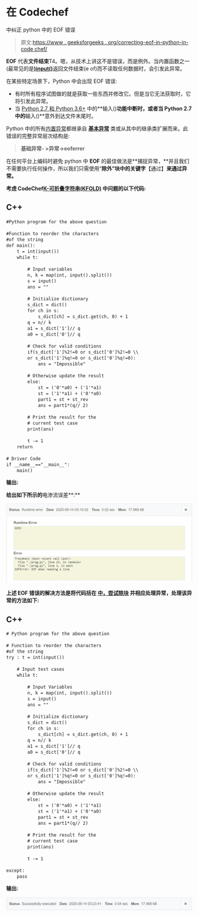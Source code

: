 # 在 Codechef

中纠正 python 中的 EOF 错误

> 原文:[https://www . geeksforgeeks . org/correcting-eof-in-python-in-code chef/](https://www.geeksforgeeks.org/correcting-eof-error-in-python-in-codechef/)

**EOF** 代表**文件结束**T4。嗯，从技术上讲这不是错误，而是例外。当内置函数之一(最常见的是[**)input()**](https://www.geeksforgeeks.org/difference-between-input-and-raw_input-functions-in-python/)返回文件结束(e of)而不读取任何数据时，会引发此异常。

在某些特定场景下，Python 中会出现 EOF 错误:

*   有时所有程序试图做的就是获取一些东西并修改它。但是当它无法获取时，它将引发此异常。
*   当 [Python 2.7 和 Python 3.6+](https://www.geeksforgeeks.org/important-differences-between-python-2-x-and-python-3-x-with-examples/) 中的**输入()**功能中断时，或者当 Python 2.7 中的**输入()**意外到达文件末尾时。

Python 中的所有[内置异常](https://www.geeksforgeeks.org/built-exceptions-python/)都继承自 [**基本异常**](https://www.geeksforgeeks.org/built-exceptions-python/) 类或从其中的继承类扩展而来。此错误的完整异常层次结构是:

> **基础异常- >异常->eoferrer**

在任何平台上编码时避免 python 中 **EOF** 的最佳做法是**捕捉异常，**并且我们不需要执行任何操作，所以我们只需使用“**除外”块中的关键字**【通过】**来通过异常。**

**考虑 CodeChef[K-可折叠字符串(KFOLD)](https://www.codechef.com/problems/KFOLD) 中问题的以下代码:**

## **C++**

```
#Python program for the above question

#Function to reorder the characters
#of the string
def main():
    t = int(input())
    while t:

        # Input variables 
        n, k = map(int, input().split())
        s = input()
        ans = ""

        # Initialize dictionary
        s_dict = dict()
        for ch in s:
            s_dict[ch] = s_dict.get(ch, 0) + 1
        q = n// k
        a1 = s_dict['1']// q
        a0 = s_dict['0']// q

        # Check for valid conditions
        if(s_dict['1']%2!=0 or s_dict['0']%2!=0 \\
        or s_dict['1']%q!=0 or s_dict['0']%q!=0):
            ans = "Impossible"

        # Otherwise update the result
        else:
            st = ('0'*a0) + ('1'*a1)
            st = ('1'*a1) + ('0'*a0)
            part1 = st + st_rev
            ans = part1*(q// 2)

        # Print the result for the
        # current test case
        print(ans)

        t -= 1
    return

# Driver Code
if __name__=="__main__":
    main()
```

****输出:****

**给出如下所示的**电渗流误差**:**

**[![](img/50cefae746e55ce52221367e429192d1.png)](https://media.geeksforgeeks.org/wp-content/uploads/20200914085509/EOFerror.JPG)**

**上述 **EOF 错误**的解决方法是将代码括在 [**中，尝试除块**](https://www.geeksforgeeks.org/python-try-except/) 并相应处理异常，处理该异常的方法如下:**

## **C++**

```
# Python program for the above question

# Function to reorder the characters
#of the string
try : t = int(input())

    # Input test cases
    while t:

        # Input Variables
        n, k = map(int, input().split())
        s = input()
        ans = ""

        # Initialize dictionary
        s_dict = dict()
        for ch in s:
            s_dict[ch] = s_dict.get(ch, 0) + 1
        q = n// k
        a1 = s_dict['1']// q
        a0 = s_dict['0']// q

        # Check for valid conditions
        if(s_dict['1']%2!=0 or s_dict['0']%2!=0 \\ 
        or s_dict['1']%q!=0 or s_dict['0']%q!=0):
            ans = "Impossible"

        # Otherwise update the result
        else:
            st = ('0'*a0) + ('1'*a1)
            st = ('1'*a1) + ('0'*a0)
            part1 = st + st_rev
            ans = part1*(q// 2)

        # Print the result for the
        # current test case
        print(ans)

        t -= 1

except:
    pass
```

****输出:****

**[![](img/dac8fd0b0d3831071f2ab8fc801a963c.png)](https://media.geeksforgeeks.org/wp-content/uploads/20200914090122/correctrun.JPG)**